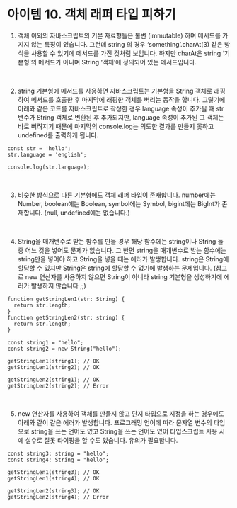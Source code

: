 # 아이템 10. 객체 래퍼 타입 피하기

1. 객체 이외의 자바스크립트의 기본 자료형들은 불변 (immutable) 하며 메서드를 가지지 않는 특징이 있습니다. 그런데 string 의 경우 ‘something’.charAt(3) 같은 방식을 사용할 수 있기에 메서드를 가진 것처럼 보입니다. 하지만 charAt은 string ‘기본형’의 메서드가 아니며 String ‘객체’에 정의되어 있는 메서드입니다.

<br />

2. string 기본형에 메서드를 사용하면 자바스크립트는 기본형을 String 객체로 래핑하여 메서드를 호출한 후 마지막에 래핑한 객체를 버리는 동작을 합니다. 그렇기에 아래와 같은 코드를 자바스크립트로 작성한 경우 language 속성이 추가될 때 str 변수가 String 객체로 변환된 후 추가되지만, language 속성이 추가된 그 객체는 바로 버려지기 때문에 마지막의 console.log는 의도한 결과를 만들지 못하고 undefined를 출력하게 됩니다.

```
const str = 'hello';
str.language = 'english';

console.log(str.language);
```

<br />

3. 비슷한 방식으로 다른 기본형에도 객체 래퍼 타입이 존재합니다. number에는 Number, boolean에는 Boolean, symbol에는 Symbol, bigint에는 BigInt가 존재합니다. (null, undefined에는 없습니다.)

<br />

4. String을 매개변수로 받는 함수를 만들 경우 해당 함수에는 string이나 String 둘 중 어느 것을 넣어도 문제가 없습니다. 그 반면 string을 매개변수로 받는 함수에는 string만을 넣어야 하고 String을 넣을 때는 에러가 발생합니다. string은 String에 할당할 수 있지만 String은 string에 할당할 수 없기에 발생하는 문제입니다. (참고로 new 연산자를 사용하지 않으면 String이 아니라 string 기본형을 생성하기에 에러가 발생하지 않습니다 ;;)

```
function getStringLen1(str: String) {
  return str.length;
}
function getStringLen2(str: string) {
  return str.length;
}
```

```
const string1 = "hello";
const string2 = new String("hello");

getStringLen1(string1); // OK
getStringLen1(string2); // OK

getStringLen2(string1); // OK
getStringLen2(string2); // Error
```

<br />

5. new 연산자를 사용하여 객체를 만들지 않고 단지 타입으로 지정을 하는 경우에도 아래와 같이 같은 에러가 발생합니다. 프로그래밍 언어에 따라 문자열 변수의 타입으로 string을 쓰는 언어도 있고 String을 쓰는 언어도 있어 타입스크립트 사용 시에 실수로 잘못 타이핑을 할 수도 있습니다. 유의가 필요합니다.

```
const string3: string = "hello";
const string4: String = "hello";

getStringLen1(string3); // OK
getStringLen1(string4); // OK

getStringLen2(string3); // OK
getStringLen2(string4); // Error
```
